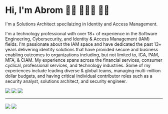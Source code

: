# Hi, I'm Abrom 👋🏾 👨🏾‍💻 💪🏾

I'm a Solutions Architect specilaizing in Identity and Access Management. 


I'm a technology professional with over 18+ of experience in the Software Engineering, Cybersecurity, and Identity & Access Management (IAM) fields. I'm passionate about the IAM space and have dedicated the past 13+ years delivering identity solutions that have provided secure and business enabling outcomes to organizations including, but not limited to, IGA, PAM, MFA, & CIAM. My experience spans across the financial services, consumer cyclical, professional services, and technology industries. Some of my experiences include leading diverse & global teams, managing multi-million dollar budgets, and having critical individual contributor roles such as a security analyst, solutions architect, and security engineer.

<a href="https://authn.cc/@abrom" target="_blank"> <img src="https://badgen.net/badge/icon/Mastodon/purple?icon=mastodon&label"></a>
<a href="https://twitter.com/iamAbrom" target="_blank"> <img src="https://badgen.net/badge/icon/Twitter?icon=twitter&label"></a>
<a href="https://www.buymeacoffee.com/abrom" target="_blank"> <img src="https://badgen.net/badge/icon/buymeacoffee/yellow?icon=buymeacoffee&label"></a>

---
<img align="center" src="https://github-readme-stats.vercel.app/api?username=iamabrom&show_icons=true&count_private=true">
<img align="center" src="https://github-readme-stats.vercel.app/api/top-langs/?username=iamabrom&hide=css">
